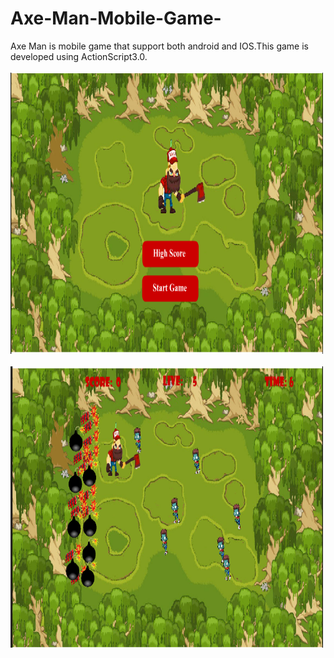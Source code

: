 # Axe-Man-Mobile-Game-
Axe Man is mobile game that support both android and IOS.This game is developed using ActionScript3.0.
<br/>
<br/>
<img src="Axe Man/img/img_1.PNG" width=500 height=450>
<br/>
<br/>
<img src="Axe Man/img/img_2.PNG" width=500 height=450>
